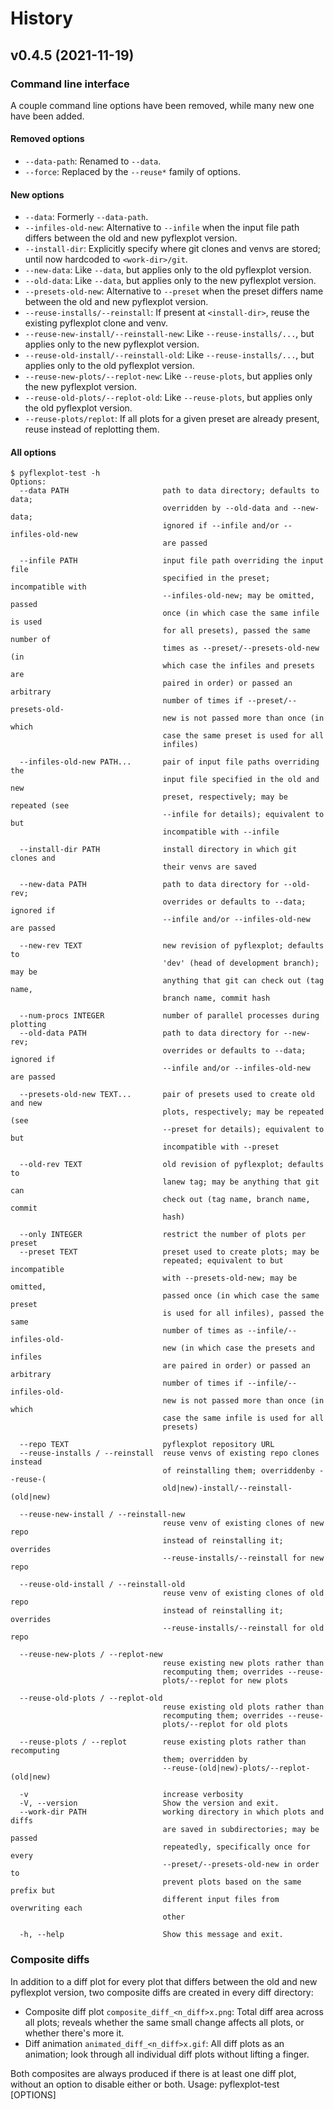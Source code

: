 # History

## v0.4.5 (2021-11-19)

### Command line interface

A couple command line options have been removed, while many new one have been added.

#### Removed options

- `--data-path`: Renamed to `--data`.
- `--force`: Replaced by the `--reuse*` family of options.

#### New options

- `--data`: Formerly `--data-path`.
- `--infiles-old-new`: Alternative to `--infile` when the input file path differs between the old and new pyflexplot version.
- `--install-dir`: Explicitly specify where git clones and venvs are stored; until now hardcoded to `<work-dir>/git`.
- `--new-data`: Like `--data`, but applies only to the old pyflexplot version.
- `--old-data`: Like `--data`, but applies only to the new pyflexplot version.
- `--presets-old-new`: Alternative to `--preset` when the preset differs name between the old and new pyflexplot version.
- `--reuse-installs/--reinstall`: If present at `<install-dir>`, reuse the existing pyflexplot clone and venv.
- `--reuse-new-install/--reinstall-new`: Like `--reuse-installs/...`, but applies only to the new pyflexplot version.
- `--reuse-old-install/--reinstall-old`: Like `--reuse-installs/...`, but applies only to the old pyflexplot version.
- `--reuse-new-plots/--replot-new`: Like `--reuse-plots`, but applies only the new pyflexplot version.
- `--reuse-old-plots/--replot-old`: Like `--reuse-plots`, but applies only the old pyflexplot version.
- `--reuse-plots/replot`: If all plots for a given preset are already present, reuse instead of replotting them.

#### All options

```
$ pyflexplot-test -h
Options:
  --data PATH                     path to data directory; defaults to data;
                                  overridden by --old-data and --new-data;
                                  ignored if --infile and/or --infiles-old-new
                                  are passed

  --infile PATH                   input file path overriding the input file
                                  specified in the preset; incompatible with
                                  --infiles-old-new; may be omitted, passed
                                  once (in which case the same infile is used
                                  for all presets), passed the same number of
                                  times as --preset/--presets-old-new (in
                                  which case the infiles and presets are
                                  paired in order) or passed an arbitrary
                                  number of times if --preset/--presets-old-
                                  new is not passed more than once (in which
                                  case the same preset is used for all
                                  infiles)

  --infiles-old-new PATH...       pair of input file paths overriding the
                                  input file specified in the old and new
                                  preset, respectively; may be repeated (see
                                  --infile for details); equivalent to but
                                  incompatible with --infile

  --install-dir PATH              install directory in which git clones and
                                  their venvs are saved

  --new-data PATH                 path to data directory for --old-rev;
                                  overrides or defaults to --data; ignored if
                                  --infile and/or --infiles-old-new are passed

  --new-rev TEXT                  new revision of pyflexplot; defaults to
                                  'dev' (head of development branch); may be
                                  anything that git can check out (tag name,
                                  branch name, commit hash

  --num-procs INTEGER             number of parallel processes during plotting
  --old-data PATH                 path to data directory for --new-rev;
                                  overrides or defaults to --data; ignored if
                                  --infile and/or --infiles-old-new are passed

  --presets-old-new TEXT...       pair of presets used to create old and new
                                  plots, respectively; may be repeated (see
                                  --preset for details); equivalent to but
                                  incompatible with --preset

  --old-rev TEXT                  old revision of pyflexplot; defaults to
                                  lanew tag; may be anything that git can
                                  check out (tag name, branch name, commit
                                  hash)

  --only INTEGER                  restrict the number of plots per preset
  --preset TEXT                   preset used to create plots; may be
                                  repeated; equivalent to but incompatible
                                  with --presets-old-new; may be omitted,
                                  passed once (in which case the same preset
                                  is used for all infiles), passed the same
                                  number of times as --infile/--infiles-old-
                                  new (in which case the presets and infiles
                                  are paired in order) or passed an arbitrary
                                  number of times if --infile/--infiles-old-
                                  new is not passed more than once (in which
                                  case the same infile is used for all
                                  presets)

  --repo TEXT                     pyflexplot repository URL
  --reuse-installs / --reinstall  reuse venvs of existing repo clones instead
                                  of reinstalling them; overriddenby --reuse-(
                                  old|new)-install/--reinstall-(old|new)

  --reuse-new-install / --reinstall-new
                                  reuse venv of existing clones of new repo
                                  instead of reinstalling it; overrides
                                  --reuse-installs/--reinstall for new repo

  --reuse-old-install / --reinstall-old
                                  reuse venv of existing clones of old repo
                                  instead of reinstalling it; overrides
                                  --reuse-installs/--reinstall for old repo

  --reuse-new-plots / --replot-new
                                  reuse existing new plots rather than
                                  recomputing them; overrides --reuse-
                                  plots/--replot for new plots

  --reuse-old-plots / --replot-old
                                  reuse existing old plots rather than
                                  recomputing them; overrides --reuse-
                                  plots/--replot for old plots

  --reuse-plots / --replot        reuse existing plots rather than recomputing
                                  them; overridden by
                                  --reuse-(old|new)-plots/--replot-(old|new)

  -v                              increase verbosity
  -V, --version                   Show the version and exit.
  --work-dir PATH                 working directory in which plots and diffs
                                  are saved in subdirectories; may be passed
                                  repeatedly, specifically once for every
                                  --preset/--presets-old-new in order to
                                  prevent plots based on the same prefix but
                                  different input files from overwriting each
                                  other

  -h, --help                      Show this message and exit.

```

### Composite diffs

In addition to a diff plot for every plot that differs between the old and new pyflexplot version, two composite diffs are created in every diff directory:

- Composite diff plot `composite_diff_<n_diff>x.png`: Total diff area across all plots; reveals whether the same small change affects all plots, or whether there's more it.
- Diff animation `animated_diff_<n_diff>x.gif`: All diff plots as an animation; look through all individual diff plots without lifting a finger.

Both composites are always produced if there is at least one diff plot, without an option to disable either or both.
Usage: pyflexplot-test [OPTIONS]
